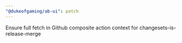 ```yaml
---
"@dukeofgaming/ab-ui": patch
---
```


Ensure full fetch in Github composite action context for changesets-is-release-merge
